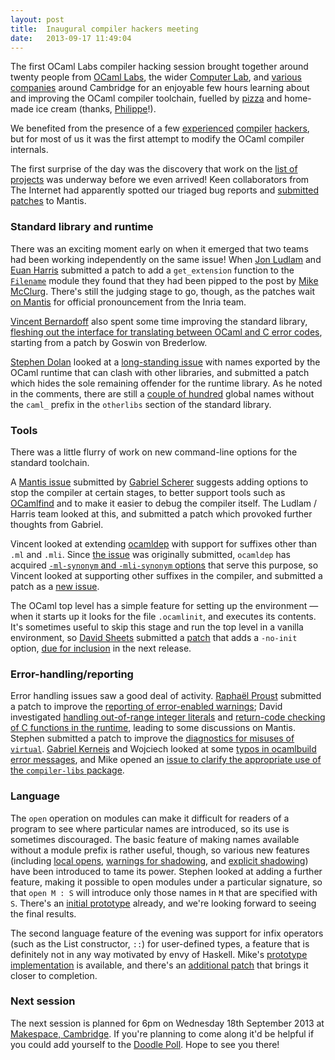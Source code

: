 ```yaml
---
layout: post
title:  Inaugural compiler hackers meeting
date:   2013-09-17 11:49:04
---
```


The first OCaml Labs compiler hacking session brought together around twenty people from [OCaml Labs][ocamllabs], the wider [Computer Lab][computer-lab], and [various][citrix] [companies][arm] around Cambridge for an enjoyable few hours learning about and improving the OCaml compiler toolchain, fuelled by [pizza][cherry-box] and home-made ice cream (thanks, [Philippe][philippe]!).

We benefited from the presence of a few [experienced][xclerc] [compiler][meyer] [hackers][leo], but for most of us it was the first attempt to modify the OCaml compiler internals.

The first surprise of the day was the discovery that work on the [list of projects][things-to-work-on] was underway before we even arrived!  Keen collaborators from The Internet had apparently spotted our triaged bug reports and [submitted][mantis-4323] [patches][mantis-4737] to Mantis.

### Standard library and runtime

There was an exciting moment early on when it emerged that two teams had been working independently on the same issue!  When [Jon Ludlam][ludlam] and [Euan Harris][euan] submitted a patch to add a `get_extension` function to the [`Filename`][filename-module] module they found that they had been pipped to the post by [Mike McClurg][mmclurg].  There's still the judging stage to go, though, as the patches wait [on Mantis][mantis-5807] for official pronouncement from the Inria team. 

[Vincent Bernardoff][vbmithr] also spent some time improving the standard library, [fleshing out the interface for translating between OCaml and C error codes][mantis-4919], starting from a patch by Goswin von Brederlow.

[Stephen Dolan][stedolan] looked at a [long-standing issue][mantis-1956] with names exported by the OCaml runtime that can clash with other libraries, and submitted a patch which hides the sole remaining offender for the runtime library.  As he noted in the comments, there are still a [couple of hundred][exported-names] global names without the `caml_` prefix in the `otherlibs` section of the standard library.

### Tools

There was a little flurry of work on new command-line options for the standard toolchain.

A [Mantis issue][mantis-6102] submitted by [Gabriel Scherer][gabriel] suggests adding options to stop the compiler at certain stages, to better support tools such as [OCamlfind][ocamlfind] and to make it easier to debug the compiler itself.  The Ludlam / Harris team looked at this, and submitted a patch which provoked further thoughts from Gabriel.

Vincent looked at extending [ocamldep][ocamldep] with support for suffixes other than `.ml` and `.mli`.  Since [the issue][mantis-3725] was originally submitted, `ocamldep` has acquired [`-ml-synonym` and `-mli-synonym` options][ml-synonym] that serve this purpose, so Vincent looked at supporting other suffixes in the compiler, and submitted a patch as a [new issue][mantis-6110].

The OCaml top level has a simple feature for setting up the environment —  when it starts up it looks for the file `.ocamlinit`, and executes its contents.  It's sometimes useful to skip this stage and run the top level in a vanilla environment, so [David Sheets][sheets] submitted a [patch][mantis-6071] that adds a `-no-init` option, [due for inclusion][no-init-changes] in the next release.

### Error-handling/reporting

Error handling issues saw a good deal of activity.  [Raphaël Proust][raphaël] submitted a patch to improve the [reporting of error-enabled warnings][mantis-6112]; David investigated [handling out-of-range integer literals][mantis-3582] and [return-code checking of C functions in the runtime][mantis-5350], leading to some discussions on Mantis.  Stephen submitted a patch to improve the [diagnostics for misuses of `virtual`][mantis-6182].  [Gabriel Kerneis][kerneis] and Wojciech looked at some [typos in ocamlbuild error messages][mantis-6109], and Mike opened an [issue to clarify the appropriate use of the `compiler-libs` package][mantis-6108].

### Language

The `open` operation on modules can make it difficult for readers of a program to see where particular names are introduced, so its use is sometimes discouraged.  The basic feature of making names available without a module prefix is rather useful, though, so various new features (including [local opens][local-open], [warnings for shadowing][open-warnings], and [explicit shadowing][open-bang]) have been introduced to tame its power. Stephen looked at adding a further feature, making it possible to open modules under a particular signature, so that `open M : S` will introduce only those names in `M` that are specified with `S`.  There's an [initial prototype][open-sig-tree] already, and we're looking forward to seeing the final results.

The second language feature of the evening was support for infix operators (such as the List constructor, `::`) for user-defined types, a feature that is definitely not in any way motivated by envy of Haskell.  Mike's [prototype implementation][infix-constructor-tree] is available, and there's an [additional patch][infix-pull-request] that brings it closer to completion.


### Next session

The next session is planned for 6pm on Wednesday 18th September 2013 at
[Makespace, Cambridge][makespace].  If you're planning to come along it'd be
helpful if you could add yourself to the [Doodle Poll][doodle].  Hope to see
you there!

[makespace]: http://makespace.org/
[doodle]: http://doodle.com/k6y2tiihkrb5vuw4

[raphaël]: http://www.cl.cam.ac.uk/~rp452/
[vbmithr]: http://github.com/vbmithr
[ludlam]: https://github.com/jonludlam
[euan]: http://www.cl.cam.ac.uk/projects/ocamllabs/people/euan.html
[mmclurg]: https://github.com/mcclurmc/
[sheets]: https://github.com/dsheets
[kerneis]: http://www.cl.cam.ac.uk/~gk338/
[meyer]: http://danmey.org/
[stedolan]: https://github.com/stedolan
[leo]: http://lpw25.net/
[xclerc]: http://www.x9c.fr/
[philippe]: http://philippewang.info/CL/
[gabriel]: http://gallium.inria.fr/~scherer/

[arm]: http://www.arm.com/
[citrix]: http://www.citrix.com/
[ocamllabs]: http://www.cl.cam.ac.uk/projects/ocamllabs/
[computer-lab]: http://www.cl.cam.ac.uk
[open-sig-tree]: https://github.com/stedolan/ocaml/commits/compiler-hacking 
[local-open]: http://caml.inria.fr/pub/docs/manual-ocaml-4.00/manual021.html#toc77
[open-warnings]: https://github.com/ocaml/ocaml/commit/f51bc04b55fbe22533f1075193dd3b2e52721f15
[open-bang]: https://github.com/ocaml/ocaml/commit/a3b1c67fffd7de640ee9a0791f1fd0fad965b867
[bat-pervasives]: http://ocaml-batteries-team.github.io/batteries-included/hdoc2/BatPervasives.html#6_Fundamentalfunctionsandoperators
[ml-synonym]: http://caml.inria.fr/pub/docs/manual-ocaml/depend.html#sec288
[intf-suffix]: https://github.com/ocaml/ocaml/blob/master/man/ocamlopt.m#L280,L283
[ocamldep]: http://caml.inria.fr/pub/docs/manual-ocaml/depend.html
[ocamlfind]: http://projects.camlcity.org/projects/findlib.html
[mantis-6109]: http://caml.inria.fr/mantis/view.php?id=6109
[mantis-3725]: http://caml.inria.fr/mantis/view.php?id=3725
[mantis-6110]: http://caml.inria.fr/mantis/view.php?id=6110
[mantis-4919]: http://caml.inria.fr/mantis/view.php?id=4919
[mantis-1956]: http://caml.inria.fr/mantis/view.php?id=1956
[mantis-5807]: http://caml.inria.fr/mantis/view.php?id=5807
[mantis-6102]: http://caml.inria.fr/mantis/view.php?id=6102
[mantis-6071]: http://caml.inria.fr/mantis/view.php?id=6071
[mantis-6112]: http://caml.inria.fr/mantis/view.php?id=6112
[mantis-3582]: http://caml.inria.fr/mantis/view.php?id=3582
[mantis-6182]: http://caml.inria.fr/mantis/view.php?id=6182
[mantis-6108]: http://caml.inria.fr/mantis/view.php?id=6108
[mantis-4323]: http://caml.inria.fr/mantis/view.php?id=4323
[mantis-4737]: http://caml.inria.fr/mantis/view.php?id=4737
[mantis-5350]: http://caml.inria.fr/mantis/view.php?id=5350
[exported-names]: https://gist.github.com/stedolan/6115403
[filename-module]: http://caml.inria.fr/pub/docs/manual-ocaml/libref/Filename.html
[cherry-box]: http://www.cherryboxpizza.co.uk
[things-to-work-on]: https://github.com/ocamllabs/compiler-hacking/wiki/Things-to-work-on
[no-init-changes]: https://github.com/ocaml/ocaml/blob/fadcc73c50b89ca80ecc11131c9a23dbd2c1e67a/Changes#L35
[infix-pull-request]: https://github.com/mcclurmc/ocaml/pull/1
[infix-constructor-tree]: https://github.com/mcclurmc/ocaml/tree/infix-constructors